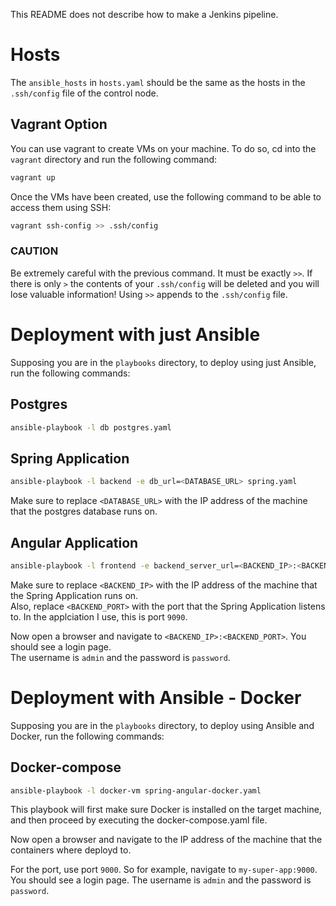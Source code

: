 This README does not describe how to make a Jenkins pipeline.
# Hosts
The `ansible_hosts` in `hosts.yaml` should be the same as the hosts in the `.ssh/config` file of the control node.

## Vagrant Option
You can use vagrant to create VMs on your machine. To do so, cd into the `vagrant` directory and run the following command:
```bash
vagrant up
```
Once the VMs have been created, use the following command to be able to access them using SSH:
```bash
vagrant ssh-config >> .ssh/config
```
### CAUTION
Be extremely careful with the previous command. It must be exactly `>>`.
If there is only `>` the contents of your `.ssh/config` will be deleted and you will lose valuable information!
Using `>>` appends to the `.ssh/config` file.

# Deployment with just Ansible
Supposing you are in the `playbooks` directory, to deploy using just Ansible, run the following commands:

## Postgres
```bash
ansible-playbook -l db postgres.yaml
```

## Spring Application
```bash
ansible-playbook -l backend -e db_url=<DATABASE_URL> spring.yaml
```
Make sure to replace `<DATABASE_URL>` with the IP address of the machine that the postgres database runs on.  

## Angular Application
```bash
ansible-playbook -l frontend -e backend_server_url=<BACKEND_IP>:<BACKEND_PORT> angular.yaml
```
Make sure to replace `<BACKEND_IP>` with the IP address of the machine that the Spring Application runs on.  
Also, replace `<BACKEND_PORT>` with the port that the Spring Application listens to. In the applciation I use, this is port `9090`.

Now open a browser and navigate to `<BACKEND_IP>:<BACKEND_PORT>`. You should see a login page.  
The username is `admin` and the password is `password`.

# Deployment with Ansible - Docker
Supposing you are in the `playbooks` directory, to deploy using Ansible and Docker, run the following commands:

## Docker-compose
```bash
ansible-playbook -l docker-vm spring-angular-docker.yaml
```
This playbook will first make sure Docker is installed on the target machine, and then proceed by executing the docker-compose.yaml file.

Now open a browser and navigate to the IP address of the machine that the containers where deployd to.  

For the port, use port `9000`. So for example, navigate to `my-super-app:9000`.  
You should see a login page. The username is `admin` and the password is `password`.
